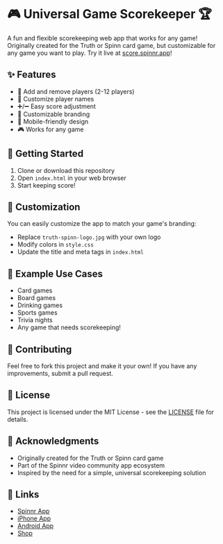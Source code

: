 # 🎮 Universal Game Scorekeeper 🏆

A fun and flexible scorekeeping web app that works for any game! Originally created for the Truth or Spinn card game, but customizable for any game you want to play. Try it live at [score.spinnr.app](https://score.spinnr.app)!

## ✨ Features

- 🎯 Add and remove players (2-12 players)
- 📝 Customize player names
- ➕/➖ Easy score adjustment
- 🎨 Customizable branding
- 📱 Mobile-friendly design
- 🎮 Works for any game

## 🚀 Getting Started

1. Clone or download this repository
2. Open `index.html` in your web browser
3. Start keeping score!

## 🎨 Customization

You can easily customize the app to match your game's branding:

- Replace `truth-spinn-logo.jpg` with your own logo
- Modify colors in `style.css`
- Update the title and meta tags in `index.html`

## 🎲 Example Use Cases

- Card games
- Board games
- Drinking games
- Sports games
- Trivia nights
- Any game that needs scorekeeping!

## 🤝 Contributing

Feel free to fork this project and make it your own! If you have any improvements, submit a pull request.

## 📄 License

This project is licensed under the MIT License - see the [LICENSE](LICENSE) file for details.

## 🙏 Acknowledgments

- Originally created for the Truth or Spinn card game
- Part of the Spinnr video community app ecosystem
- Inspired by the need for a simple, universal scorekeeping solution

## 🔗 Links

- [Spinnr App](https://spinnr.app)
- [iPhone App](https://apple.spinnr.app)
- [Android App](https://android.spinnr.app)
- [Shop](https://shop.spinnr.app) 